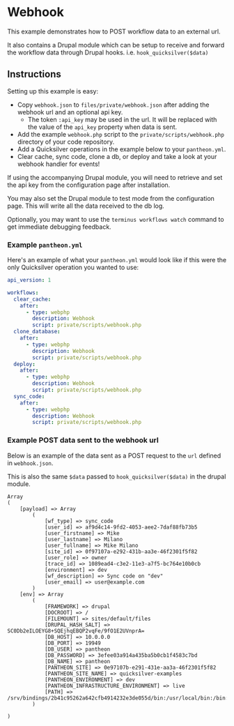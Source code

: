 # Webhook #

This example demonstrates how to POST workflow data to an external url.

It also contains a Drupal module which can be setup to receive and forward the workflow data through Drupal hooks. i.e. `hook_quicksilver($data)`

## Instructions ##

Setting up this example is easy:

- Copy `webhook.json` to `files/private/webhook.json` after adding the webhook url and an optional api key.
  - The token `:api_key` may be used in the url. It will be replaced with the value of the `api_key` property when data is sent.
- Add the example `webhook.php` script to the `private/scripts/webhook.php` directory of your code repository.
- Add a Quicksilver operations in the example below to your `pantheon.yml`.
- Clear cache, sync code, clone a db, or deploy and take a look at your webhook handler for events!

If using the accompanying Drupal module, you will need to retrieve and set the api key from the configuration page after installation.

You may also set the Drupal module to test mode from the configuration page. This will write all the data received to the db log.

Optionally, you may want to use the `terminus workflows watch` command to get immediate debugging feedback.

### Example `pantheon.yml` ###

Here's an example of what your `pantheon.yml` would look like if this were the only Quicksilver operation you wanted to use:

```yaml
api_version: 1

workflows:
  clear_cache:
    after:
      - type: webphp
        description: Webhook
        script: private/scripts/webhook.php
  clone_database:
    after:
      - type: webphp
        description: Webhook
        script: private/scripts/webhook.php
  deploy:
    after:
      - type: webphp
        description: Webhook
        script: private/scripts/webhook.php
  sync_code:
    after:
      - type: webphp
        description: Webhook
        script: private/scripts/webhook.php
```

### Example POST data sent to the webhook url ###

Below is an example of the data sent as a POST request to the `url` defined in `webhook.json`.

This is also the same `$data` passed to `hook_quicksilver($data)` in the drupal module.

```
Array
(
    [payload] => Array
        (
            [wf_type] => sync_code
            [user_id] => af9d4c14-9fd2-4053-aee2-7daf88fb73b5
            [user_firstname] => Mike
            [user_lastname] => Milano
            [user_fullname] => Mike Milano
            [site_id] => 0f97107a-e292-431b-aa3e-46f2301f5f82
            [user_role] => owner
            [trace_id] => 1089ead4-c3e2-11e3-a7f5-bc764e10b0cb
            [environment] => dev
            [wf_description] => Sync code on "dev"
            [user_email] => user@example.com
        )
    [env] => Array
        (
            [FRAMEWORK] => drupal
            [DOCROOT] => /
            [FILEMOUNT] => sites/default/files
            [DRUPAL_HASH_SALT] => SC0Db2eILOEYG8+SQEjhqEBQP2vqFe/9fO1E2UVnprA=
            [DB_HOST] => 10.0.0.0
            [DB_PORT] => 19949
            [DB_USER] => pantheon
            [DB_PASSWORD] => 3efee03a914a435ba5b0cb1f4583c7bd
            [DB_NAME] => pantheon
            [PANTHEON_SITE] => 0e97107b-e291-431e-aa3a-46f2301f5f82
            [PANTHEON_SITE_NAME] => quicksilver-examples
            [PANTHEON_ENVIRONMENT] => dev
            [PANTHEON_INFRASTRUCTURE_ENVIRONMENT] => live
            [PATH] => /srv/bindings/2b41c95262a642cfb4914232e3de055d/bin:/usr/local/bin:/bin:/usr/bin:/srv/bin
        )

)
```